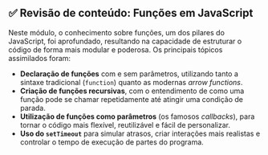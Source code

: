 ## ✅ Revisão de conteúdo: Funções em JavaScript

Neste módulo, o conhecimento sobre funções, um dos pilares do JavaScript, foi aprofundado, resultando na capacidade de estruturar o código de forma mais modular e poderosa. Os principais tópicos assimilados foram:

- **Declaração de funções** com e sem parâmetros, utilizando tanto a sintaxe tradicional (`function`) quanto as modernas *arrow functions*.
- **Criação de funções recursivas**, com o entendimento de como uma função pode se chamar repetidamente até atingir uma condição de parada.
- **Utilização de funções como parâmetros** (os famosos *callbacks*), para tornar o código mais flexível, reutilizável e fácil de personalizar.
- **Uso do `setTimeout`** para simular atrasos, criar interações mais realistas e controlar o tempo de execução de partes do programa.

